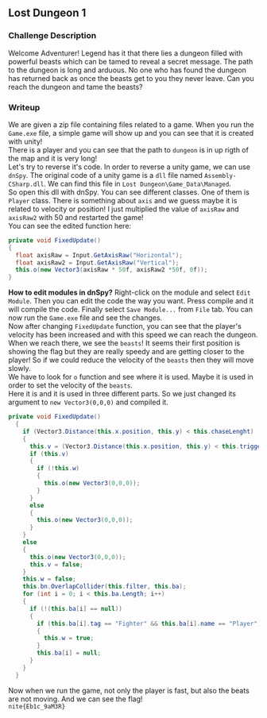 ## Lost Dungeon 1

### Challenge Description

Welcome Adventurer! Legend has it that there lies a dungeon filled with powerful beasts which can be tamed to reveal a secret message. The path to the dungeon is long and arduous. No one who has found the dungeon has returned back as once the beasts get to you they never leave. Can you reach the dungeon and tame the beasts?  

### Writeup

We are given a zip file containing files related to a game. When you run the `Game.exe` file, a simple game will show up and you can see that it is created with unity!  
There is a player and you can see that the path to `dungeon` is in up rigth of the map and it is very long!  
Let's try to reverse it's code. In order to reverse a unity game, we can use `dnSpy`. The original code of a unity game is a `dll` file named `Assembly-CSharp.dll`. We can find this file in `Lost Dungeon\Game_Data\Managed`.  
So open this dll with dnSpy. You can see different classes. One of them is `Player` class. There is something about `axis` and we guess maybe it is related to velocity or position! I just multiplied the value of `axisRaw` and `axisRaw2` with 50 and restarted the game!  
You can see the edited function here:   
```c#
private void FixedUpdate()
{
  float axisRaw = Input.GetAxisRaw("Horizontal");
  float axisRaw2 = Input.GetAxisRaw("Vertical");
  this.o(new Vector3(axisRaw * 50f, axisRaw2 *50f, 0f));
}
```  
**How to edit modules in dnSpy?** Right-click on the module and select `Edit Module`. Then you can edit the code the way you want. Press compile and it will compile the code. Finally select `Save Module...` from `File` tab. You can now run the `Game.exe` file and see the changes.  
Now after changing `FixedUpdate` function, you can see that the player's velocity has been increased and with this speed we can reach the dungeon.  
When we reach there, we see the `beasts`! It seems their first position is showing the flag but they are really speedy and are getting closer to the player! So if we could reduce the velocity of the `beasts` then they will move slowly.  
We have to look for `o` function and see where it is used. Maybe it is used in order to set the velocity of the `beasts`.   
Here it is and it is used in three different parts. So we just changed its argument to `new Vector3(0,0,0)` and compiled it.    
```c#
private void FixedUpdate()
  {
    if (Vector3.Distance(this.x.position, this.y) < this.chaseLenght)
    {
      this.v = (Vector3.Distance(this.x.position, this.y) < this.triggerLenght);
      if (this.v)
      {
        if (!this.w)
        {
          this.o(new Vector3(0,0,0));
        }
      }
      else
      {
        this.o(new Vector3(0,0,0));
      }
    }
    else
    {
      this.o(new Vector3(0,0,0));
      this.v = false;
    }
    this.w = false;
    this.bn.OverlapCollider(this.filter, this.ba);
    for (int i = 0; i < this.ba.Length; i++)
    {
      if (!(this.ba[i] == null))
      {
        if (this.ba[i].tag == "Fighter" && this.ba[i].name == "Player")
        {
          this.w = true;
        }
        this.ba[i] = null;
      }
    }
  }
```
Now when we run the game, not only the player is fast, but also the beats are not moving. And we can see the flag!  
`nite{Eb1c_9aM3R}`  